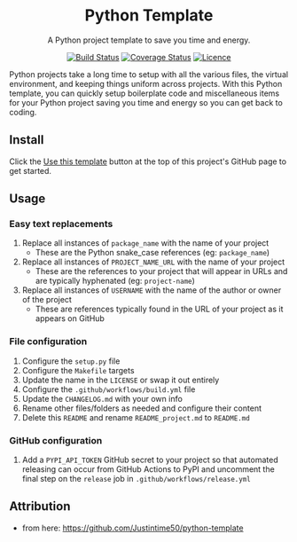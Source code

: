 <div align="center">

# Python Template

A Python project template to save you time and energy.

[![Build Status](https://github.com/AaronSaikovski/pystarter/workflows/build/badge.svg)](https://github.com/AaronSaikovski/pystarter/actions)
[![Coverage Status](https://coveralls.io/repos/github/AaronSaikovski/pystarter/badge.svg?branch=main)](https://coveralls.io/github/AaronSaikovski/pystarter?branch=main)
[![Licence](https://img.shields.io/github/license/AaronSaikovski/pystarter)](LICENSE)


</div>
Python projects take a long time to setup with all the various files, the virtual environment, and keeping things uniform across projects. With this Python template, you can quickly setup boilerplate code and miscellaneous items for your Python project saving you time and energy so you can get back to coding.

## Install

Click the [Use this template](https://github.com/Justintime50/python-template/generate) button at the top of this project's GitHub page to get started.

## Usage

### Easy text replacements

1. Replace all instances of `package_name` with the name of your project
    * These are the Python snake_case references (eg: `package_name`)
2. Replace all instances of `PROJECT_NAME_URL` with the name of your project
    * These are the references to your project that will appear in URLs and are typically hyphenated (eg: `project-name`)
3. Replace all instances of `USERNAME` with the name of the author or owner of the project
    * These are references typically found in the URL of your project as it appears on GitHub

### File configuration

1. Configure the `setup.py` file
1. Configure the `Makefile` targets
1. Update the name in the `LICENSE` or swap it out entirely
1. Configure the `.github/workflows/build.yml` file
1. Update the `CHANGELOG.md` with your own info
1. Rename other files/folders as needed and configure their content
1. Delete this `README` and rename `README_project.md` to `README.md`

### GitHub configuration

1. Add a `PYPI_API_TOKEN` GitHub secret to your project so that automated releasing can occur from GitHub Actions to PyPI and uncomment the final step on the `release` job in `.github/workflows/release.yml`

## Attribution

* from here: https://github.com/Justintime50/python-template